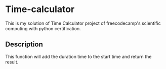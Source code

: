# Time-calculator
This is my solution of Time Calculator project of freecodecamp's scientific computing with python certification.
## Description
This function will add the duration time to the start time and return the result.
